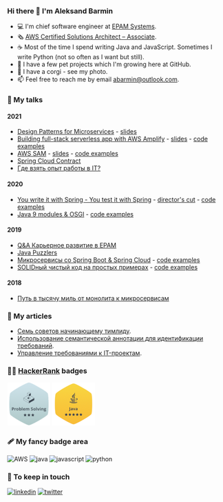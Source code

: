 ### Hi there 👋 I'm Aleksand Barmin

* 💻 I'm chief software engineer at [EPAM Systems](http://epam.com/).
* 🗞 [AWS Certified Solutions Architect – Associate](https://www.credly.com/badges/f37ba42b-3eb4-4104-8103-3c4e2400daa5).
* ☕ Most of the time I spend writing Java and JavaScript. Sometimes I write Python (not so often as I want but still).
* 🚀 I have a few pet projects which I'm growing here at GitHub.
* 🐶 I have a corgi - see my photo.
* 📫 Feel free to reach me by email [abarmin@outlook.com](mailto:abarmin@outlook.com).

### 💼 My talks

#### 2021

* [Design Patterns for Microservices](https://youtu.be/24-KpW3oCMw) - [slides](https://docs.google.com/presentation/d/15SQ3qWjG_xqcRt8gsUXulXHpAvmqjF0rZ3pRNuQxkSs/edit?usp=sharing)
* [Building full-stack serverless app with AWS Amplify](https://youtu.be/Mm2NhBtwLng) - [slides](https://docs.google.com/presentation/d/13SGfL0CzqeE5yHbo_YrxzngjUtXz0pizAUkM3Wl9mx4/edit?usp=sharing) - [code examples](https://github.com/aabarmin/corgigram)
* [AWS SAM](https://youtu.be/U1k0YGOmxBo) - [slides](https://docs.google.com/presentation/d/1M3rqKS7eyWBk0mSpl-gRPeLGtIZbmWNZ69m6Lfk0csA/edit?usp=sharing) - [code examples](https://github.com/aabarmin/aws-sam-example)
* [Spring Cloud Contract](https://youtu.be/YcDEfb8BYyE)
* [Где взять опыт работы в IT?](https://youtu.be/w_UtoQmfko0)

#### 2020


* [You write it with Spring - You test it with Spring](https://youtu.be/Ysh_jmEW6L0) - [director's cut](https://youtu.be/alDo8_8f-DE) - [code examples](https://github.com/aabarmin/epam-spring-testing)
* [Java 9 modules & OSGI](https://youtu.be/hemFuuAtdhE) - [code examples](https://github.com/aabarmin/epam-java-osgi-techtalk/branches)

#### 2019

* [Q&A Карьерное развитие в EPAM](https://vk.com/videos-58536976?z=video-58536976_456239041)
* [Java Puzzlers](https://youtu.be/HC-0urj5UTg)
* [Микросервисы со Spring Boot & Spring Cloud](https://youtu.be/2yAbbsuNBPc) - [code examples](https://github.com/aabarmin/epam-dsc-2019)
* [SOLIDный чистый код на простых примерах](https://www.youtube.com/watch?v=StWB7NJjPZc) - [code examples](https://github.com/aabarmin/epam-techtrain2019)

#### 2018

* [Путь в тысячу миль от монолита к микросервисам](https://youtu.be/D4JfXA7TToY)

### 📘 My articles

* [Семь советов начинающему тимлиду](https://klever.blog/tips-for-team-leaders/).
* [Использование семантической аннотации для идентификации требований](https://habr.com/en/post/126248/).
* [Управление требованиями к IT-проектам](https://habr.com/en/post/114571/).

### 🧑‍💻 [HackerRank](https://www.hackerrank.com/ABarmin) badges

![HackerRank Problem Solving](https://raw.githubusercontent.com/aabarmin/aabarmin/main/images/hackerrank/hackerrank-problem-solving.png)
![HackerRank Java](https://raw.githubusercontent.com/aabarmin/aabarmin/main/images/hackerrank/hackerrank-java.png)

### 🩹 My fancy badge area

![AWS](https://img.shields.io/static/v1?logo=amazon&style=for-the-badge&label=AWS&message=advanced)
![java](https://img.shields.io/static/v1?logo=java&style=for-the-badge&label=java&message=advanced)
![javascript](https://img.shields.io/static/v1?logo=javascript&style=for-the-badge&label=Javascript&message=advanced)
![python](https://img.shields.io/static/v1?logo=python&style=for-the-badge&label=python&message=intermediate)

### 🤝 To keep in touch

[ ![linkedin](https://img.shields.io/static/v1?logo=linkedin&style=for-the-badge&label=linkedin&message=abarmin)](https://www.linkedin.com/in/abarmin/)
[ ![twitter](https://img.shields.io/static/v1?logo=twitter&style=for-the-badge&label=twitter&message=alexbarmin)](https://twitter.com/AlexBarmin)
